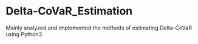 # Delta-CoVaR_Estimation
Mainly analyzed and implemented the methods of estimating Delta-CoVaR using Python3.
